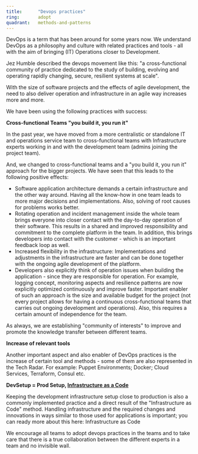 ```yaml
---
title:      "Devops practices"
ring:       adopt
quadrant:   methods-and-patterns
---
```


DevOps is a term that has been around for some years now.
We understand DevOps as a philosophy and culture with related practices and tools - all with the aim of bringing (IT) Operations closer to Development.  

Jez Humble described the devops movement like this: "a cross-functional community of practice dedicated to the study of building, evolving and operating rapidly changing, secure, resilient systems at scale".

With the size of software projects and the effects of agile development, the need to also deliver operation and infrastructure in an agile way increases more and more.

We have been using the following practices with success:

**Cross-functional Teams "you build it, you run it"**

In the past year, we have moved from a more centralistic or standalone IT and operations service team to cross-functional teams with Infrastructure experts working in and with the development team (admins joining the project team).

And, we changed to cross-functional teams and a "you build it, you run it" approach for the bigger projects.
We have seen that this leads to the following positive effects:
* Software application architecture demands a certain infrastructure and the other way around. Having all the know-how in one team leads to more major decisions and implementations. Also, solving of root causes for problems works better.
* Rotating operation and incident management inside the whole team brings everyone into closer contact with the day-to-day operation of their software. This results in a shared and improved responsibility and commitment to the complete platform in the team. In addition, this brings developers into contact with the customer - which is an important feedback loop as well.
* Increased flexibility in the infrastructure: Implementations and adjustments in the infrastructure are faster and can be done together with the ongoing agile development of the platform.
* Developers also explicitly think of operation issues when building the application - since they are responsible for operation. For example, logging concept, monitoring aspects and resilience patterns are now explicitly optimized continuously and improve faster.
Important enabler of such an approach is the size and available budget for the project (not every project allows for having a continuous cross-functional teams that carries out ongoing development and operations). Also, this requires a certain amount of independence for the team.

As always, we are establishing "community of interests" to improve and promote the knowledge transfer between different teams.

**Increase of relevant tools**

Another important aspect and also enabler of DevOps practices is the increase of certain tool and methods - some of them are also represented in the Tech Radar. For example: Puppet Environments; Docker; Cloud Services, Terraform, Consul etc.

**DevSetup = Prod Setup, [Infrastructure as a Code](methods-and-patterns/infrastructure-as-code.html)**

Keeping the development infrastructure setup close to production is also a commonly implemented practice and a direct result of the "Infrastructure as Code" method.
Handling infrastructure and the required changes and innovations in ways similar to those used for applications is important; you can ready more about this here: Infrastructure as Code

We encourage all teams to adopt devops practices in the teams and to take care that there is a true collaboration between the different experts in a team and no invisible wall.
